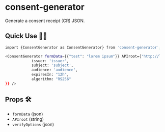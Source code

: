 # consent-generator

Generate a consent receipt (CR) JSON. 

## Quick Use :running_woman:‍

```sh
import {ConsentGenerator as ConsentGenerator} from 'consent-generator';

<ConsentGenerator formData={{"test": "lorem ipsum"}} APIroot={"http://localhost:5000/api/v1/"} verifyOptions={{
            issuer: 'issuer',
            subject: 'subject',
            audience: 'audience',
            expiresIn: "12h",
            algorithm: "RS256"
}} />
```

## Props :hammer_and_wrench:
- `formData` (json)
- `APIroot` (string)
- `verifyOptions` (json)
  

